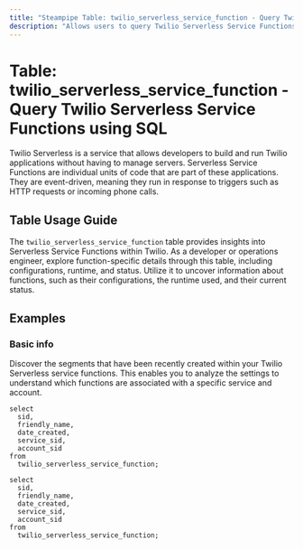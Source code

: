 ```yaml
---
title: "Steampipe Table: twilio_serverless_service_function - Query Twilio Serverless Service Functions using SQL"
description: "Allows users to query Twilio Serverless Service Functions, specifically the details of each function, providing insights into function configurations, runtime, and status."
---
```


# Table: twilio_serverless_service_function - Query Twilio Serverless Service Functions using SQL

Twilio Serverless is a service that allows developers to build and run Twilio applications without having to manage servers. Serverless Service Functions are individual units of code that are part of these applications. They are event-driven, meaning they run in response to triggers such as HTTP requests or incoming phone calls.

## Table Usage Guide

The `twilio_serverless_service_function` table provides insights into Serverless Service Functions within Twilio. As a developer or operations engineer, explore function-specific details through this table, including configurations, runtime, and status. Utilize it to uncover information about functions, such as their configurations, the runtime used, and their current status.

## Examples

### Basic info
Discover the segments that have been recently created within your Twilio Serverless service functions. This enables you to analyze the settings to understand which functions are associated with a specific service and account.

```sql+postgres
select
  sid,
  friendly_name,
  date_created,
  service_sid,
  account_sid
from
  twilio_serverless_service_function;
```

```sql+sqlite
select
  sid,
  friendly_name,
  date_created,
  service_sid,
  account_sid
from
  twilio_serverless_service_function;
```